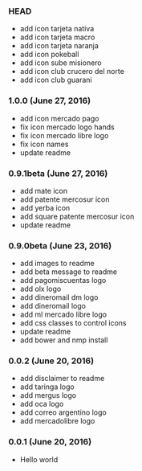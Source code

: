 ### HEAD
- add icon tarjeta nativa
- add icon tarjeta macro
- add icon tarjeta naranja
- add icon pokeball
- add icon sube misionero
- add icon club crucero del norte
- add icon club guarani


### 1.0.0 (June 27, 2016)
- add icon mercado pago
- fix icon mercado logo hands
- fix icon mercado libre logo
- fix icon names
- update readme

### 0.9.1beta (June 27, 2016)
- add mate icon
- add patente mercosur icon
- add yerba icon
- add square patente mercosur icon
- update readme

### 0.9.0beta (June 23, 2016)
- add images to readme
- add beta message to readme
- add pagomiscuentas logo
- add olx logo
- add dineromail dm logo
- add dineromail logo
- add ml mercado libre logo
- add css classes to control icons
- update readme
- add bower and nmp install

### 0.0.2 (June 20, 2016)
- add disclaimer to readme
- add taringa logo
- add mergus logo
- add oca logo
- add correo argentino logo
- add mercadolibre logo

### 0.0.1 (June 20, 2016)

- Hello world
